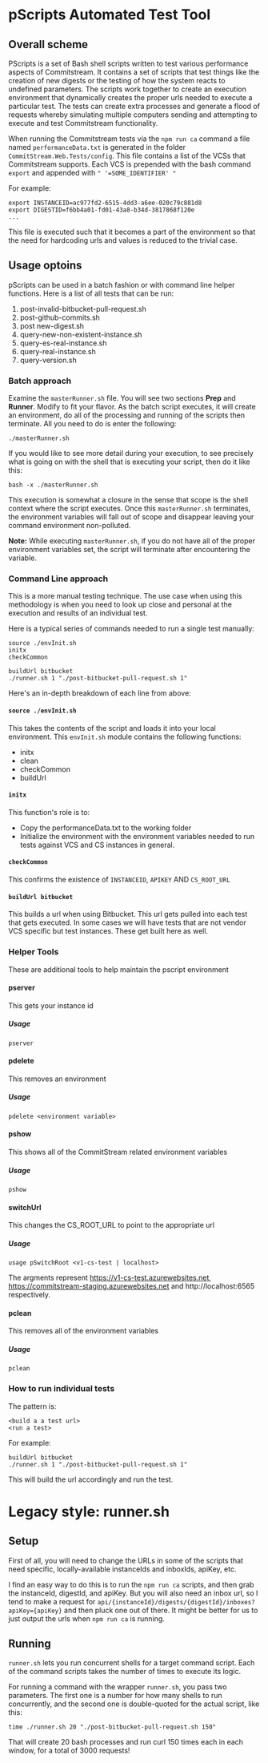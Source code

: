 # pScripts Automated Test Tool

## Overall scheme

PScripts is a set of Bash shell scripts written to test various performance aspects of Commitstream.  It contains a set
of scripts that test things like the creation of new digests or the testing of how the system reacts to undefined
parameters.  The scripts work together to create an execution environment that dynamically creates the proper urls needed
to execute a particular test.  The tests can create extra processes and generate a flood of requests whereby simulating
multiple computers sending and attempting to execute and test Commitstream functionality.

When running the Commitstream tests via the `npm run ca` command a file named `performanceData.txt` is generated in the folder
`CommitStream.Web.Tests/config`.  This file contains a list of the VCSs that Commitstream supports.  Each VCS is prepended
with the bash command `export` and appended with `" '=SOME_IDENTIFIER' "`

For example:

```export APIKEY=24494d0e-c4df-4fd5-bac1-a234c5c58224
export INSTANCEID=ac977fd2-6515-4dd3-a6ee-020c79c881d8
export DIGESTID=f6bb4a01-fd01-43a8-b34d-3817868f120e
...
```

This file is executed such that it becomes a part of the environment so that the need for hardcoding urls and values is
reduced to the trivial case.

## Usage optoins

pScripts can be used in a batch fashion or with command line helper functions. Here is a list of all tests that can be run:

1) post-invalid-bitbucket-pull-request.sh
2) post-github-commits.sh
3) post new-digest.sh
4) query-new-non-existent-instance.sh
5) query-es-real-instance.sh
6) query-real-instance.sh
7) query-version.sh

### Batch approach

Examine the `masterRunner.sh` file.  You will see two sections **Prep** and **Runner**.  Modify to fit your flavor.  As the
batch script executes, it will create an environment, do all of the processing and running of the scripts then terminate.
All you need to do is enter the following:

`./masterRunner.sh`

If you would like to see more detail during your execution, to see precisely what is going on with the shell that is
executing your script, then do it like this:

`bash -x ./masterRunner.sh`

This execution is somewhat a closure in the sense that scope is the shell context where the script executes. Once this
`masterRunner.sh` terminates, the environment variables will fall out of scope and disappear leaving your command
environment non-polluted.

**Note:** While executing `masterRunner.sh`, if you do not have all of the proper environment variables set, the script will
terminate after encountering the variable.

### Command Line approach

This is a more manual testing technique.  The use case when using this methodology is when you need to look up close and personal at the execution and results of an individual test.

Here is a typical series of commands needed to run a single test manually:

```
source ./envInit.sh
initx
checkCommon

buildUrl bitbucket
./runner.sh 1 "./post-bitbucket-pull-request.sh 1"
```

Here's an in-depth breakdown of each line from above:

#### `source ./envInit.sh`

This takes the contents of the script and loads it into your local environment.  This `envInit.sh` module contains the following functions:

* initx
* clean
* checkCommon
* buildUrl

#### `initx`

This function's role is to:

* Copy the performanceData.txt to the working folder
* Initialize the environment with the environment variables needed to run tests against VCS and CS instances in general.

#### `checkCommon`

This confirms the existence of `INSTANCEID`, `APIKEY` AND `CS_ROOT_URL`

#### `buildUrl bitbucket`

This builds a url when using Bitbucket.  This url gets pulled into each test that gets executed. In some cases we will have tests that are not vendor VCS specific but test instances.  These get built here as well.

### Helper Tools

These are additional tools to help maintain the pscript environment

#### pserver

This gets your instance id
##### Usage

`pserver`

#### pdelete

This removes an environment

##### Usage

`pdelete <environment variable>`

#### pshow

This shows all of the CommitStream related environment variables

##### Usage
`pshow`

#### switchUrl

This changes the CS_ROOT_URL to point to the appropriate url

##### Usage

`usage pSwitchRoot <v1-cs-test | localhost>`
    
The argments represent https://v1-cs-test.azurewebsites.net, https://commitstream-staging.azurewebsites.net and http://localhost:6565
    respectively.

#### pclean

This removes all of the environment variables

##### Usage

`pclean`


### How to run individual tests

The pattern is:

```
<build a a test url>
<run a test>
```

For example:

```
buildUrl bitbucket
./runner.sh 1 "./post-bitbucket-pull-request.sh 1"
```

This will build the url accordingly and run the test.


# Legacy style: runner.sh

## Setup
First of all, you will need to change the URLs in some of the scripts that need specific, locally-available instanceIds and inboxIds, apiKey, etc.

I find an easy way to do this is to run the `npm run ca` scripts, and then grab the instanceId, digestId, and apiKey. But you will also need an inbox url, so I tend to make a request for `api/{instanceId}/digests/{digestId}/inboxes?apiKey={apiKey}` and then pluck one out of
there. It might be better for us to just output the urls when `npm run ca` is running.

## Running

`runner.sh` lets you run concurrent shells for a target command script. Each of the command scripts takes the number of times to execute its logic.

For running a command with the wrapper `runner.sh`, you pass two parameters. The first one is a number for how many shells to run concurrently, and the second one is double-quoted for the actual script, like this:

`time ./runner.sh 20 "./post-bitbucket-pull-request.sh 150"`

That will create 20 bash processes and run curl 150 times each in each window, for a total of 3000 requests!
